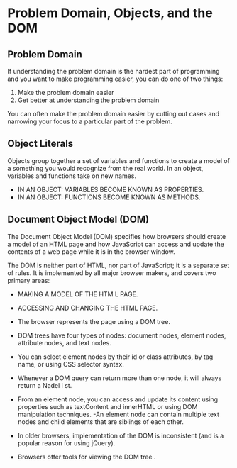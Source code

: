 # Problem Domain, Objects, and the DOM

## Problem Domain

If understanding the problem domain is the hardest part of programming and you want to make programming easier, you can do one of two things:

1. Make the problem domain easier
2. Get better at understanding the problem domain

You can often make the problem domain easier by cutting out cases and narrowing your focus to a particular part of the problem.

## Object Literals

Objects group together a set of variables and functions to create a model of a something you would recognize from the real world. In an object, variables and functions take on new names.

- IN AN OBJECT: VARIABLES BECOME KNOWN AS PROPERTIES.
- IN AN OBJECT: FUNCTIONS BECOME KNOWN AS METHODS.

## Document Object Model (DOM)

The Document Object Model (DOM) specifies how browsers should create a model of an HTML page and how JavaScript can access and update the contents of a web page while it is in the browser window.

The DOM is neither part of HTML, nor part of JavaScript; it is a separate set of rules. It is implemented by all major browser makers, and covers two primary areas:

- MAKING A MODEL OF THE HTM L PAGE.
- ACCESSING AND CHANGING THE HTML PAGE.

- The browser represents the page using a DOM tree.
- DOM trees have four types of nodes: document nodes, element nodes, attribute nodes, and text nodes.
- You can select element nodes by their id or class attributes, by tag name, or using CSS selector syntax.
- Whenever a DOM query can return more than one node, it will always return a Nadel i st.
- From an element node, you can access and update its content using properties such as textContent and innerHTML or using DOM manipulation techniques.
-An element node can contain multiple text nodes and child elements that are siblings of each other.
- In older browsers, implementation of the DOM is inconsistent (and is a popular reason for using jQuery).
- Browsers offer tools for viewing the DOM tree .